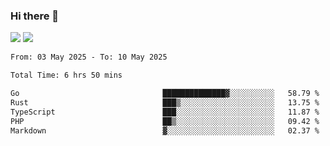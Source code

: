 ### Hi there 👋️

![](https://komarev.com/ghpvc/?username=Loner1024)
![](https://hit.yhype.me/github/profile?account_id=20189164)

<!--START_SECTION:waka-->

```txt
From: 03 May 2025 - To: 10 May 2025

Total Time: 6 hrs 50 mins

Go                                ██████████████▓░░░░░░░░░░   58.79 %
Rust                              ███▒░░░░░░░░░░░░░░░░░░░░░   13.75 %
TypeScript                        ███░░░░░░░░░░░░░░░░░░░░░░   11.87 %
PHP                               ██▒░░░░░░░░░░░░░░░░░░░░░░   09.42 %
Markdown                          ▓░░░░░░░░░░░░░░░░░░░░░░░░   02.37 %
```

<!--END_SECTION:waka-->



